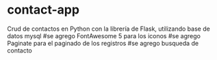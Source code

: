 # contact-app
Crud de contactos en Python con la librería de Flask, utilizando base de datos mysql
#se agrego FontAwesome 5 para los iconos
#se agrego Paginate para el paginado de los registros
#se agrego busqueda de contacto

